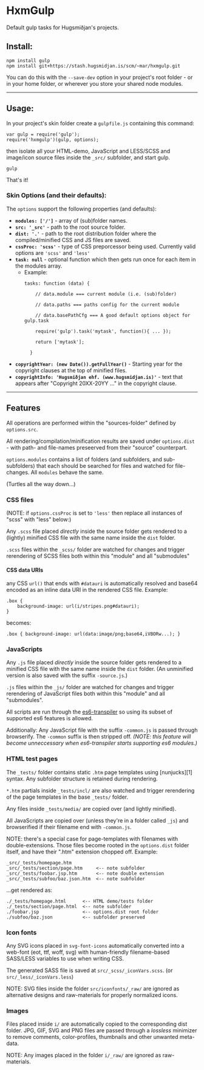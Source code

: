 # HxmGulp

Default gulp tasks for Hugsmiðjan's projects.

## Install:

    npm install gulp
    npm install git+https://stash.hugsmidjan.is/scm/~mar/hxmgulp.git

You can do this with the `--save-dev` option in your project's root folder - or in your home folder, or wherever you store your shared node modules.


--------------------------------------

## Usage:

In your project's skin folder create a `gulpfile.js` containing this command:

    var gulp = require('gulp');
    require('hxmgulp')(gulp, options);

then isolate all your HTML-demo, JavaScript and LESS/SCSS and image/icon source files inside the `_src/` subfolder, and start gulp.

    gulp

That's it!


### Skin Options (and their defaults):

The `options` support the following properties (and defaults):

* **`modules: ['/']`**   - array of (sub)folder names.
* **`src: '_src'`** - path to the root source folder.
* **`dist: '.'`** - path to the root distribution folder where the compiled/minified CSS and JS files are saved.
* **`cssProc: 'scss'`** - type of CSS preporcessor being used. Currently valid options are `'scss'` and `'less'`
* **`task: null`** - optional function which then gets run once for each item in the modules array.
    * Example: <pre><code>tasks: function (data) {  
&nbsp; &nbsp; // data.module ===  current module (i.e. (sub)folder)  
&nbsp; &nbsp; // data.paths  ===  paths config for the current module  
&nbsp; &nbsp; // data.basePathCfg === A good default options object for gulp.task  
&nbsp; &nbsp; require('gulp').task('mytask', function(){ ... });  
&nbsp; &nbsp; return ['mytask'];  
&nbsp; }</code></pre>
* **`copyrightYear: (new Date()).getFullYear()`** - Starting year for the copyright clauses at the top of minified files.
* **`copyrightInfo: 'Hugsmiðjan ehf. (www.hugsmidjan.is)'`** - text that appears after "Copyright 20XX-20YY ..." in the copyright clause.


--------------------------------------

## Features

All operations are performed within the "sources-folder" defined by `options.src`.

All rendering/compilation/minification results are saved under `options.dist` - with path- and file-names preseerved from their "source" counterpart.

`options.modules` contains a list of folders (and subfolders, and sub-subfolders) that each should be searched for files and watched for file-changes. All `modules` behave the same.

(Turtles all the way down...)

### CSS files

(NOTE: if `options.cssProc` is set to `'less'` then replace all instances of "scss" with "less" below:)

Any `.scss` file placed _directly_ inside the source folder gets rendered to a (lightly) minified CSS file with the same name inside the `dist` folder.

`.scss` files within the `_scss/` folder are watched for changes and trigger rerendering of SCSS files both within this "module" and all "submodules"

#### CSS data URIs

any CSS `url()` that ends with `#datauri` is automatically resolved and base64 encoded as an inline data URI in the rendered CSS file. Example:

    .box {
        background-image: url(i/stripes.png#datauri);
    }

becomes: 

    .box { background-image: url(data:image/png;base64,iVBORw...); }


### JavaScripts

Any `.js` file placed _directly_ inside the source folder gets rendered to a minified CSS file with the same name inside the `dist` folder. (An unminified version is also saved with the suffix `-source.js`.)

`.js` files within the `_js/` folder are watched for changes and trigger rerendering of JavaScript files both within this "module" and all "submodules".

All scripts are run through the [es6-transpiler][es6t] so using its subset of supported es6 features is allowed.

Additionally: Any JavaScript file with the suffix `-common.js` is passed through browserify. The `-common` suffix is then stripped off.
_(NOTE: this feature will become unneccessary when es6-transpiler starts supporting es6 modules.)_

[es6t]: https://github.com/termi/es6-transpiler

### HTML test pages

The `_tests/`  folder contains static `.htm` page templates using [nunjucks][1] syntax. Any subfolder structure is retained during rendering.

`*.htm` partials inside `_tests/incl/` are also watched and trigger rerendering of the page templates in the base `_tests/` folder.

Any files inside `_tests/media/` are copied over (and lightly minified).

All JavaScripts are copied over (unless they're in a folder called `_js`) and browserified if their filename end with `-common.js`.

NOTE: there's a special case for page-templates with filenames with double-extensions. Those files become rooted in the `options.dist` folder itself, and have their ".htm" extension chopped off. Example:

    _src/_tests/homepage.htm
    _src/_tests/section/page.htm     <-- note subfolder
    _src/_tests/foobar.jsp.htm       <-- note double extension
    _src/_tests/subfoo/baz.json.htm  <-- note subfolder

...get rendered as:

    ./_tests/homepage.html      <-- HTML demo/tests folder
    ./_tests/section/page.html  <-- note subfolder
    ./foobar.jsp                <-- options.dist root folder
    ./subfoo/baz.json           <-- subfolder preserved

[2]: http://mozilla.github.io/nunjucks/


### Icon fonts

Any SVG icons placed in `svg-font-icons`  automatically converted into a web-font (eot, ttf, woff, svg) with human-friendly filename-based SASS/LESS variables to use when writing CSS.

The generated SASS file is saved at `src/_scss/_iconVars.scss`. (or `src/_less/_iconVars.less`)

NOTE: SVG files inside the folder `src/iconfonts/_raw/` are ignored as alternative designs and raw-materials for properly normalized icons.

### Images

Files placed inside `i/` are automatically copied to the corresponding dist folder. JPG, GIF, SVG and PNG files are passed through a *lossless* minimizer to remove comments, color-profiles, thumbnails and other unwanted meta-data.

NOTE: Any images placed in the folder `i/_raw/` are ignored as raw-materials.



